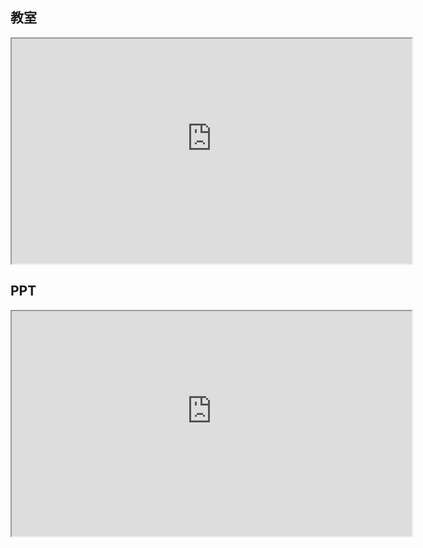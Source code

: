 ## 教室
<iframe src="http://cloud.liveqing.com:10080/LivePlayer.html?videoUrl=http://49.208.33.137/iclasslivehls/0/93013/index.m3u8&poster=https%3A%2F%2Fz3.ax1x.com%2F2021%2F03%2F20%2F64mQOS.jpg&autoplay=no" width="640" height="360" allowfullscreen></iframe>

## PPT
<iframe src="http://cloud.liveqing.com:10080/LivePlayer.html?videoUrl=http://49.208.33.137/iclasslivehls/2/93013/index.m3u8&poster=https%3A%2F%2Fz3.ax1x.com%2F2021%2F03%2F20%2F64mQOS.jpg&autoplay=no" width="640" height="360" allowfullscreen></iframe>